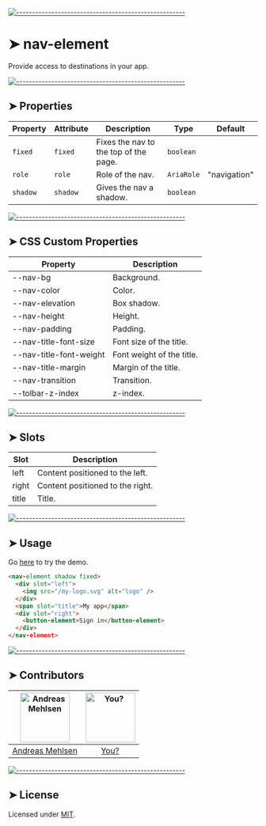 
[![-----------------------------------------------------](https://raw.githubusercontent.com/andreasbm/readme/master/assets/lines/colored.png)](#nav-element)

# ➤ nav-element

Provide access to destinations in your app.

[![-----------------------------------------------------](https://raw.githubusercontent.com/andreasbm/readme/master/assets/lines/colored.png)](#properties)

## ➤ Properties

| Property | Attribute | Description                           | Type       | Default      |
|----------|-----------|---------------------------------------|------------|--------------|
| `fixed`  | `fixed`   | Fixes the nav to the top of the page. | `boolean`  |              |
| `role`   | `role`    | Role of the nav.                      | `AriaRole` | "navigation" |
| `shadow` | `shadow`  | Gives the nav a shadow.               | `boolean`  |              |


[![-----------------------------------------------------](https://raw.githubusercontent.com/andreasbm/readme/master/assets/lines/colored.png)](#css-custom-properties)

## ➤ CSS Custom Properties

| Property                | Description               |
|-------------------------|---------------------------|
| --nav-bg                | Background.               |
| --nav-color             | Color.                    |
| --nav-elevation         | Box shadow.               |
| --nav-height            | Height.                   |
| --nav-padding           | Padding.                  |
| --nav-title-font-size   | Font size of the title.   |
| --nav-title-font-weight | Font weight of the title. |
| --nav-title-margin      | Margin of the title.      |
| --nav-transition        | Transition.               |
| --tolbar-z-index        | z-index.                  |


[![-----------------------------------------------------](https://raw.githubusercontent.com/andreasbm/readme/master/assets/lines/colored.png)](#slots)

## ➤ Slots

| Slot  | Description                      |
|-------|----------------------------------|
| left  | Content positioned to the left.  |
| right | Content positioned to the right. |
| title | Title.                           |



[![-----------------------------------------------------](https://raw.githubusercontent.com/andreasbm/readme/master/assets/lines/colored.png)](#usage)

## ➤ Usage

Go [here](https://weightless.dev/elements/nav) to try the demo.

```html
<nav-element shadow fixed>
  <div slot="left">
    <img src="/my-logo.svg" alt="logo" />
  </div>
  <span slot="title">My app</span>
  <div slot="right">
    <button-element>Sign in</button-element>
  </div>
</nav-element>
```


[![-----------------------------------------------------](https://raw.githubusercontent.com/andreasbm/readme/master/assets/lines/colored.png)](#contributors)

## ➤ Contributors
	
|[<img alt="Andreas Mehlsen" src="https://avatars1.githubusercontent.com/u/6267397?s=460&v=4" width="100">](https://twitter.com/andreasmehlsen) | [<img alt="You?" src="https://joeschmoe.io/api/v1/random" width="100">](https://github.com/andreasbm/weightless/blob/master/CONTRIBUTING.md)|
|:---: | :---:|
|[Andreas Mehlsen](https://twitter.com/andreasmehlsen) | [You?](https://github.com/andreasbm/weightless/blob/master/CONTRIBUTING.md)|

[![-----------------------------------------------------](https://raw.githubusercontent.com/andreasbm/readme/master/assets/lines/colored.png)](#license)

## ➤ License
	
Licensed under [MIT](https://opensource.org/licenses/MIT).